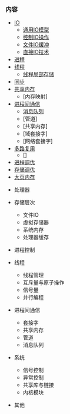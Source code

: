 
### 内容

- [IO](ch01)
    - [通用IO模型](ch01/01_通用IO模型.md)
    - [控制IO操作](ch01/02_控制IO操作.md)
    - [文件IO缓冲](ch01/03_文件IO缓冲.md)
    - [直接IO技术](ch01/04_直接IO技术.md)
- [进程](ch02)
- [线程](ch03)
    - [线程局部存储](ch03/04_线程局部存储.md)
- [同步](ch04)
- [共享内存](ch05)
    - [内存映射]
- [进程间通信](ch06)
    - [消息队列](ch06/01_消息队列.md)
    - [管道]
    - [共享内存]
    - [域套接字]
    - [网络套接字]
- [多路复用](ch07)
    - []
- [进程调优](ch08)
- [存储调优](ch09)
- [大页内存](ch10)

    

* 处理器

* 存储层次
    * 文件IO
    * 虚拟存储器
    * 系统内存
    * 处理器缓存

* 进程控制

* 线程
    * 线程管理
    * 互斥量与原子操作
    * 信号量
    * 并行编程

* 进程间通信
    * 套接字
    * 共享内存
    * 管道
    * 消息队列

* 系统
    * 信号控制
    * 异常控制
    * 共享库与链接
    * 内核模块

* 其他
